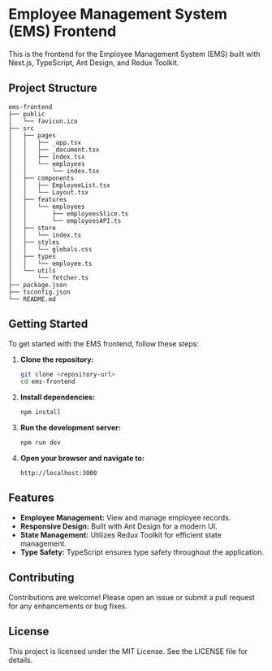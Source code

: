 # Employee Management System (EMS) Frontend

This is the frontend for the Employee Management System (EMS) built with Next.js, TypeScript, Ant Design, and Redux Toolkit.

## Project Structure

```
ems-frontend
├── public
│   └── favicon.ico
├── src
│   ├── pages
│   │   ├── _app.tsx
│   │   ├── _document.tsx
│   │   ├── index.tsx
│   │   └── employees
│   │       └── index.tsx
│   ├── components
│   │   ├── EmployeeList.tsx
│   │   └── Layout.tsx
│   ├── features
│   │   └── employees
│   │       ├── employeesSlice.ts
│   │       └── employeesAPI.ts
│   ├── store
│   │   └── index.ts
│   ├── styles
│   │   └── globals.css
│   ├── types
│   │   └── employee.ts
│   └── utils
│       └── fetcher.ts
├── package.json
├── tsconfig.json
└── README.md
```

## Getting Started

To get started with the EMS frontend, follow these steps:

1. **Clone the repository:**
   ```bash
   git clone <repository-url>
   cd ems-frontend
   ```

2. **Install dependencies:**
   ```bash
   npm install
   ```

3. **Run the development server:**
   ```bash
   npm run dev
   ```

4. **Open your browser and navigate to:**
   ```
   http://localhost:3000
   ```

## Features

- **Employee Management:** View and manage employee records.
- **Responsive Design:** Built with Ant Design for a modern UI.
- **State Management:** Utilizes Redux Toolkit for efficient state management.
- **Type Safety:** TypeScript ensures type safety throughout the application.

## Contributing

Contributions are welcome! Please open an issue or submit a pull request for any enhancements or bug fixes.

## License

This project is licensed under the MIT License. See the LICENSE file for details.
